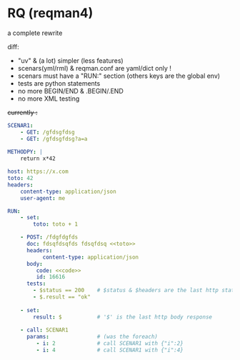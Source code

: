 # RQ (reqman4)

a complete rewrite

diff:
- "uv" & (a lot) simpler (less features)
- scenars(yml/rml) & reqman.conf are yaml/dict only !
- scenars must have a "RUN:" section (others keys are the global env)
- tests are python statements
- no more BEGIN/END & .BEGIN/.END
- no more XML testing


~~currently :~~

```yaml
SCENAR1:
    - GET: /gfdsgfdsg
    - GET: /gfdsgfdsg?a=a
    
METHODPY: |
    return x*42

host: https://x.com
toto: 42
headers:
    content-type: application/json
    user-agent: me

RUN:
    - set:
        toto: toto + 1

    - POST: /fdgfdgfds
      doc: fdsqfdsqfds fdsqfdsq <<toto>>
      headers:
           content-type: application/json
      body:
         code: <<code>>
         id: 16616
      tests:
        - $status == 200    # $status & $headers are the last http status&headers
        - $.result == "ok"
    
    - set:
        result: $           # '$' is the last http body response
    
    - call: SCENAR1
      params:               # (was the foreach)
         - i: 2             # call SCENAR1 with {"i":2}
         - i: 4             # call SCENAR1 with {"i":4}

```